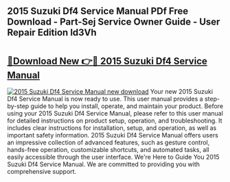 ## 2015 Suzuki Df4 Service Manual PDf Free Download - Part-Sej Service Owner Guide - User Repair Edition ld3Vh

# <h2><a href="http://bc67699.oget.top/?id=2015+Suzuki+Df4+Service+Manual">🔗Download New 👉🔴 2015 Suzuki Df4 Service Manual</a></h2>

[![2015 Suzuki Df4 Service Manual new download](https://i.imgur.com/5g1atiW.png)](http://bc67699.oget.top/?id=2015+Suzuki+Df4+Service+Manual)
Your new 2015 Suzuki Df4 Service Manual is now ready to use. This user manual provides a step-by-step guide to help you install, operate, and maintain your product. Before using your 2015 Suzuki Df4 Service Manual, please refer to this user manual for detailed instructions on product setup, operation, and troubleshooting. It includes clear instructions for installation, setup, and operation, as well as important safety information. 2015 Suzuki Df4 Service Manual offers users an impressive collection of advanced features, such as gesture control, hands-free operation, customizable shortcuts, and automated tasks, all easily accessible through the user interface. We're Here to Guide You 2015 Suzuki Df4 Service Manual. We are committed to providing you with comprehensive support.
